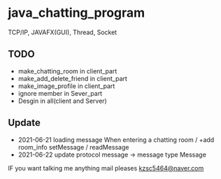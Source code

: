 # java_chatting_program
TCP/IP, JAVAFX(GUI), Thread, Socket  




## TODO 

* make_chatting_room in client_part
* make_add_delete_friend in client_part
* make_image_profile in client_part
* ignore member in Sever_part
* Desgin in all(client and Server)





## Update

* 2021-06-21 loading message When entering a chatting room / +add room_info setMessage / readMessage
* 2021-06-22 update protocol message -> message type Message






IF you want talking me anything mail pleases
kzsc5464@naver.com 






